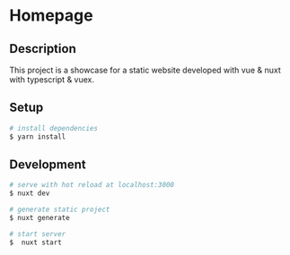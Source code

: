 # Homepage

## Description

This project is a showcase for a static website developed with vue & nuxt with typescript & vuex.

## Setup

```bash
# install dependencies
$ yarn install
```

## Development

```bash
# serve with hot reload at localhost:3000
$ nuxt dev

# generate static project
$ nuxt generate 

# start server
$  nuxt start
```
